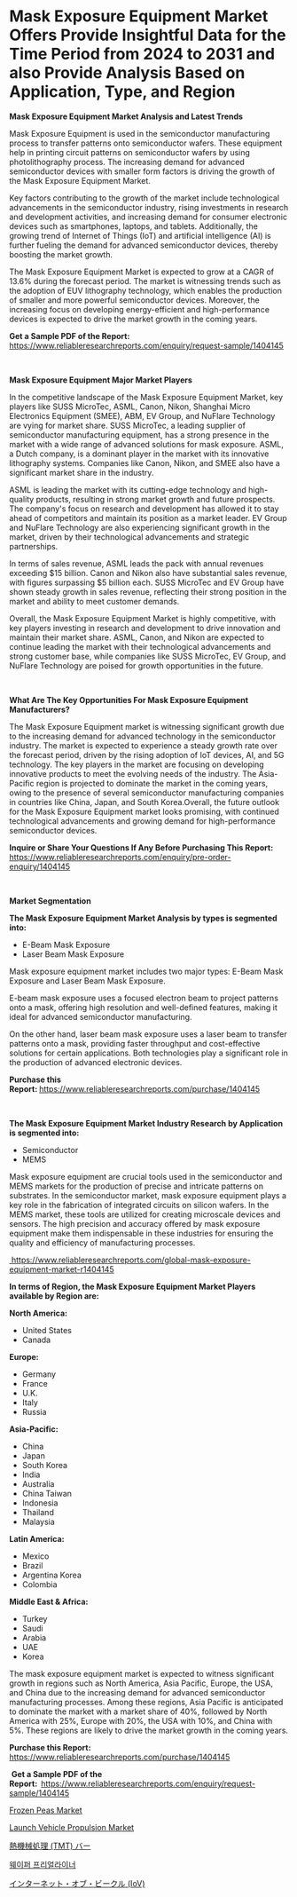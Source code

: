 <p><h1>Mask Exposure Equipment Market Offers Provide Insightful Data for the Time Period from 2024 to 2031 and also Provide Analysis Based on Application, Type, and Region</h1></p><p><strong>Mask Exposure Equipment Market Analysis and Latest Trends</strong></p>
<p><p>Mask Exposure Equipment is used in the semiconductor manufacturing process to transfer patterns onto semiconductor wafers. These equipment help in printing circuit patterns on semiconductor wafers by using photolithography process. The increasing demand for advanced semiconductor devices with smaller form factors is driving the growth of the Mask Exposure Equipment Market.</p><p>Key factors contributing to the growth of the market include technological advancements in the semiconductor industry, rising investments in research and development activities, and increasing demand for consumer electronic devices such as smartphones, laptops, and tablets. Additionally, the growing trend of Internet of Things (IoT) and artificial intelligence (AI) is further fueling the demand for advanced semiconductor devices, thereby boosting the market growth.</p><p>The Mask Exposure Equipment Market is expected to grow at a CAGR of 13.6% during the forecast period. The market is witnessing trends such as the adoption of EUV lithography technology, which enables the production of smaller and more powerful semiconductor devices. Moreover, the increasing focus on developing energy-efficient and high-performance devices is expected to drive the market growth in the coming years.</p></p>
<p><strong>Get a Sample PDF of the Report:&nbsp;</strong> <a href="https://www.reliableresearchreports.com/enquiry/request-sample/1404145">https://www.reliableresearchreports.com/enquiry/request-sample/1404145</a></p>
<p>&nbsp;</p>
<p><strong>Mask Exposure Equipment Major Market Players</strong></p>
<p><p>In the competitive landscape of the Mask Exposure Equipment Market, key players like SUSS MicroTec, ASML, Canon, Nikon, Shanghai Micro Electronics Equipment (SMEE), ABM, EV Group, and NuFlare Technology are vying for market share. SUSS MicroTec, a leading supplier of semiconductor manufacturing equipment, has a strong presence in the market with a wide range of advanced solutions for mask exposure. ASML, a Dutch company, is a dominant player in the market with its innovative lithography systems. Companies like Canon, Nikon, and SMEE also have a significant market share in the industry.</p><p>ASML is leading the market with its cutting-edge technology and high-quality products, resulting in strong market growth and future prospects. The company's focus on research and development has allowed it to stay ahead of competitors and maintain its position as a market leader. EV Group and NuFlare Technology are also experiencing significant growth in the market, driven by their technological advancements and strategic partnerships.</p><p>In terms of sales revenue, ASML leads the pack with annual revenues exceeding $15 billion. Canon and Nikon also have substantial sales revenue, with figures surpassing $5 billion each. SUSS MicroTec and EV Group have shown steady growth in sales revenue, reflecting their strong position in the market and ability to meet customer demands.</p><p>Overall, the Mask Exposure Equipment Market is highly competitive, with key players investing in research and development to drive innovation and maintain their market share. ASML, Canon, and Nikon are expected to continue leading the market with their technological advancements and strong customer base, while companies like SUSS MicroTec, EV Group, and NuFlare Technology are poised for growth opportunities in the future.</p></p>
<p>&nbsp;</p>
<p><strong>What Are The Key Opportunities For Mask Exposure Equipment Manufacturers?</strong></p>
<p><p>The Mask Exposure Equipment market is witnessing significant growth due to the increasing demand for advanced technology in the semiconductor industry. The market is expected to experience a steady growth rate over the forecast period, driven by the rising adoption of IoT devices, AI, and 5G technology. The key players in the market are focusing on developing innovative products to meet the evolving needs of the industry. The Asia-Pacific region is projected to dominate the market in the coming years, owing to the presence of several semiconductor manufacturing companies in countries like China, Japan, and South Korea.Overall, the future outlook for the Mask Exposure Equipment market looks promising, with continued technological advancements and growing demand for high-performance semiconductor devices.</p></p>
<p><strong>Inquire or Share Your Questions If Any Before Purchasing This Report:</strong> <a href="https://www.reliableresearchreports.com/enquiry/pre-order-enquiry/1404145">https://www.reliableresearchreports.com/enquiry/pre-order-enquiry/1404145</a></p>
<p>&nbsp;</p>
<p><strong>Market Segmentation</strong></p>
<p><strong>The Mask Exposure Equipment Market Analysis by types is segmented into:</strong></p>
<p><ul><li>E-Beam Mask Exposure</li><li>Laser Beam Mask Exposure</li></ul></p>
<p><p>Mask exposure equipment market includes two major types: E-Beam Mask Exposure and Laser Beam Mask Exposure. </p><p>E-beam mask exposure uses a focused electron beam to project patterns onto a mask, offering high resolution and well-defined features, making it ideal for advanced semiconductor manufacturing. </p><p>On the other hand, laser beam mask exposure uses a laser beam to transfer patterns onto a mask, providing faster throughput and cost-effective solutions for certain applications. Both technologies play a significant role in the production of advanced electronic devices.</p></p>
<p><strong>Purchase this Report:&nbsp;</strong><a href="https://www.reliableresearchreports.com/purchase/1404145">https://www.reliableresearchreports.com/purchase/1404145</a></p>
<p>&nbsp;</p>
<p><strong>The Mask Exposure Equipment Market Industry Research by Application is segmented into:</strong></p>
<p><ul><li>Semiconductor</li><li>MEMS</li></ul></p>
<p><p>Mask exposure equipment are crucial tools used in the semiconductor and MEMS markets for the production of precise and intricate patterns on substrates. In the semiconductor market, mask exposure equipment plays a key role in the fabrication of integrated circuits on silicon wafers. In the MEMS market, these tools are utilized for creating microscale devices and sensors. The high precision and accuracy offered by mask exposure equipment make them indispensable in these industries for ensuring the quality and efficiency of manufacturing processes.</p></p>
<p><a href="https://www.reliableresearchreports.com/global-mask-exposure-equipment-market-r1404145">&nbsp;https://www.reliableresearchreports.com/global-mask-exposure-equipment-market-r1404145</a></p>
<p><strong>In terms of Region, the Mask Exposure Equipment Market Players available by Region are:</strong></p>
<p>
    <p> <strong> North America: </strong>
        <ul>
            <li>United States</li>
            <li>Canada</li>
        </ul>
        </p> 
    <p> <strong> Europe: </strong>
        <ul>
            <li>Germany</li>
            <li>France</li>
            <li>U.K.</li>
            <li>Italy</li>
            <li>Russia</li>
        </ul>
        </p> 
    <p> <strong> Asia-Pacific: </strong>
        <ul>
            <li>China</li>
            <li>Japan</li>
            <li>South Korea</li>
            <li>India</li>
            <li>Australia</li>
            <li>China Taiwan</li>
            <li>Indonesia</li>
            <li>Thailand</li>
            <li>Malaysia</li>
        </ul>
        </p> 
    <p> <strong> Latin America: </strong>
        <ul>
            <li>Mexico</li>
            <li>Brazil</li>
            <li>Argentina Korea</li>
            <li>Colombia</li>
        </ul>
        </p> 
    <p> <strong> Middle East & Africa: </strong>
        <ul>
            <li>Turkey</li>
            <li>Saudi</li>
            <li>Arabia</li>
            <li>UAE</li>
            <li>Korea</li>
        </ul>
    </p>
    </p>
<p><p>The mask exposure equipment market is expected to witness significant growth in regions such as North America, Asia Pacific, Europe, the USA, and China due to the increasing demand for advanced semiconductor manufacturing processes. Among these regions, Asia Pacific is anticipated to dominate the market with a market share of 40%, followed by North America with 25%, Europe with 20%, the USA with 10%, and China with 5%. These regions are likely to drive the market growth in the coming years.</p></p>
<p><strong>Purchase this Report: </strong><a href="https://www.reliableresearchreports.com/purchase/1404145">https://www.reliableresearchreports.com/purchase/1404145</a></p>
<p>&nbsp;<strong>Get a Sample PDF of the Report:&nbsp;&nbsp;</strong><a href="https://www.reliableresearchreports.com/enquiry/request-sample/1404145">https://www.reliableresearchreports.com/enquiry/request-sample/1404145</a></p>
<p><strong></strong></p>
<p><p><a href="https://issuu.com/reportprime-2/docs/frozen-peas-market-size-2030.pptx">Frozen Peas Market</a></p><p><a href="https://github.com/irjbaube82/Market-Research-Report-List-1/blob/main/launch-vehicle-propulsion-market.md">Launch Vehicle Propulsion Market</a></p><p><a href="https://github.com/charm854/Market-Research-Report-List-1/blob/main/9571171114576.md">熱機械処理 (TMT) バー</a></p><p><a href="https://github.com/mdmazharulnwr786/Market-Research-Report-List-1/blob/main/2030180124569.md">웨이퍼 프리얼라이너</a></p><p><a href="https://github.com/MacyOrn/Market-Research-Report-List-1/blob/main/7016395114577.md">インターネット・オブ・ビークル (IoV)</a></p></p>